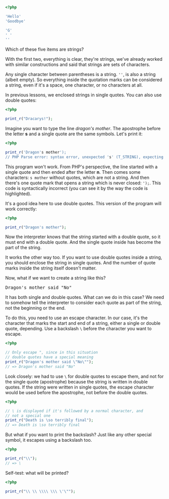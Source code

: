 
```php
<?php

'Hello'
'Goodbye'

'G'
' '
''
```

Which of these five items are strings?

With the first two, everything is clear, they're strings, we've already worked with similar constructions and said that strings are sets of characters.

Any single character between parentheses is a string. `''`, is also a string (albeit empty). So everything inside the quotation marks can be considered a string, even if it's a space, one character, or no characters at all.

In previous lessons, we enclosed strings in single quotes. You can also use double quotes:

```php
<?php

print_r("Dracarys!");
```

Imagine you want to type the line _dragon's mother_. The apostrophe before the letter **s** and a single quote are the same symbols. Let's print it:

```php
<?php

print_r('Dragon's mother');
// PHP Parse error: syntax error, unexpected 's' (T_STRING), expecting ',' or ')'
```

This program won't work.  From PHP's perspective, the line started with a single quote and then ended after the letter **n**. Then comes some characters: `s mother` without quotes, which are not a string. And then there's one quote mark that opens a string which is never closed: `');`. This code is syntactically incorrect (you can see it by the way the code is highlighted).

It's a good idea here to use double quotes. This version of the program will work correctly:

```php
<?php

print_r("Dragon's mother");
```

Now the interpreter knows that the string started with a double quote, so it must end with a double quote. And the single quote inside has become the part of the string.

It works the other way too. If you want to use double quotes inside a string, you should enclose the string in single quotes. And the number of quote marks inside the string itself doesn't matter.

Now, what if we want to create a string like this?

<pre class='hexlet-basics-output'>
Dragon's mother said "No"
</pre>

It has both single and double quotes. What can we do in this case? We need to somehow tell the interpreter to consider each quote as part of the string, not the beginning or the end.

To do this, you need to use an escape character. In our case, it's the character that marks the start and end of a string, either a single or double quote, depending. Use a backslash `\` before the character you want to escape.

```php
<?php

// Only escape ", since in this situation
// double quotes have a special meaning
print_r("Dragon's mother said \"No\"");
// => Dragon's mother said "No"
```

Look closely: we had to use `\` for double quotes to escape them, and not for the single quote (apostrophe) because the string is written in double quotes. If the string were written in single quotes, the escape character would be used before the apostrophe, not before the double quotes.

```php
<?php

// \ is displayed if it's followed by a normal character, and
// not a special one
print_r("Death is \so terribly final");
// => Death is \so terribly final
```

But what if you want to print the backslash? Just like any other special symbol, it escapes using a backslash too.

```php
<?php

print_r("\\");
// => \
```

Self-test: what will be printed?

```php
<?php

print_r("\\ \\ \\\\ \\\ \'\"");
```
